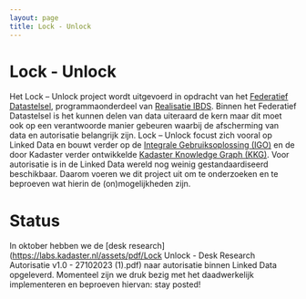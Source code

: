 ```yaml
---
layout: page
title: Lock - Unlock
---
```

# Lock - Unlock

Het Lock – Unlock project wordt uitgevoerd in opdracht van het [Federatief Datastelsel](https://realisatieibds.pleio.nl/cms/view/8852ee2a-a28a-4b91-9f3e-aab229bbe07f/federatief-datastelsel), programmaonderdeel van [Realisatie IBDS](https://realisatieibds.pleio.nl/). Binnen het Federatief Datastelsel is het kunnen delen van data uiteraard de kern maar dit moet ook op een verantwoorde manier gebeuren waarbij de afscherming van data en autorisatie belangrijk zijn. Lock – Unlock focust zich vooral op Linked Data en bouwt verder op de [Integrale Gebruiksoplossing (IGO)](https://labs.kadaster.nl/cases/integralegebruiksoplossing) en de door Kadaster verder ontwikkelde [Kadaster Knowledge Graph (KKG)](https://labs.kadaster.nl/thema/Knowledge_graph). Voor autorisatie is in de Linked Data wereld nog weinig gestandaardiseerd beschikbaar. Daarom voeren we dit project uit om te onderzoeken en te beproeven wat hierin de (on)mogelijkheden zijn. 

# Status 

In oktober hebben we de [desk research](https://labs.kadaster.nl/assets/pdf/Lock Unlock - Desk Research Autorisatie v1.0 - 27102023 (1).pdf) naar autorisatie binnen Linked Data opgeleverd. Momenteel zijn we druk bezig met het daadwerkelijk implementeren en beproeven hiervan: stay posted!  